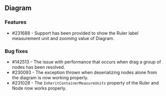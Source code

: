 ## Diagram

### Features

* \#231688 - Support has been provided to show the Ruler label measurement unit and zooming value of Diagram.

### Bug fixes

* \#142513 - The issue with performance that occurs when drag a group of nodes has been resolved.
* \#230093 - The exception thrown when deserializing nodes alone from the diagram is now working properly.
* \#231028 - The `InheritContainerMeasureUnits` property of the Ruler and Node now works properly.

